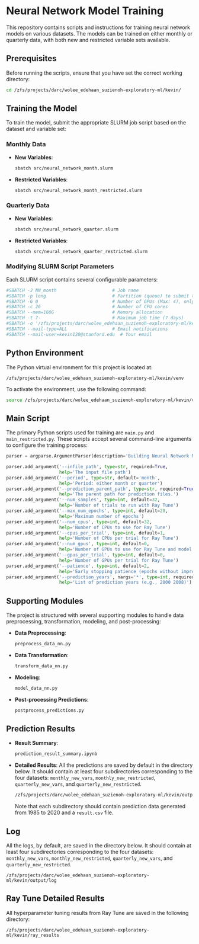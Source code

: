 # Neural Network Model Training

This repository contains scripts and instructions for training neural network models on various datasets. The models can be trained on either monthly or quarterly data, with both new and restricted variable sets available.

## Prerequisites

Before running the scripts, ensure that you have set the correct working directory:

```bash
cd /zfs/projects/darc/wolee_edehaan_suzienoh-exploratory-ml/kevin/
```

## Training the Model

To train the model, submit the appropriate SLURM job script based on the dataset and variable set:

### Monthly Data

- **New Variables**:
  ```bash
  sbatch src/neural_network_month.slurm
  ```

- **Restricted Variables**:
  ```bash
  sbatch src/neural_network_month_restricted.slurm
  ```

### Quarterly Data

- **New Variables**:
  ```bash
  sbatch src/neural_network_quarter.slurm
  ```

- **Restricted Variables**:
  ```bash
  sbatch src/neural_network_quarter_restricted.slurm
  ```

### Modifying SLURM Script Parameters

Each SLURM script contains several configurable parameters:

```bash
#SBATCH -J NN_month                     # Job name
#SBATCH -p long                         # Partition (queue) to submit to
#SBATCH -G 0                            # Number of GPUs (Max: 4), only use GPU in gpu partition
#SBATCH -c 26                           # Number of CPU cores
#SBATCH --mem=160G                      # Memory allocation
#SBATCH -t 7-                           # Maximum job time (7 days)
#SBATCH -o '/zfs/projects/darc/wolee_edehaan_suzienoh-exploratory-ml/kevin/output/log/monthly_new_vars_%j.out'  # Output log path
#SBATCH --mail-type=ALL                 # Email notifications
#SBATCH --mail-user=kevin128@stanford.edu  # Your email
```

## Python Environment

The Python virtual environment for this project is located at:

```
/zfs/projects/darc/wolee_edehaan_suzienoh-exploratory-ml/kevin/venv
```

To activate the environment, use the following command:

```bash
source /zfs/projects/darc/wolee_edehaan_suzienoh-exploratory-ml/kevin/venv/bin/activate
```

## Main Script

The primary Python scripts used for training are `main.py` and `main_restricted.py`. These scripts accept several command-line arguments to configure the training process:

```python
parser = argparse.ArgumentParser(description='Building Neural Network Model')

parser.add_argument('--infile_path', type=str, required=True,
                    help='The input file path')
parser.add_argument('--period', type=str, default='month',
                    help='Period: either month or quarter')
parser.add_argument('--prediction_parent_path', type=str, required=True,
                    help='The parent path for prediction files.')
parser.add_argument('--num_samples', type=int, default=32,
                    help='Number of trials to run with Ray Tune')
parser.add_argument('--max_num_epochs', type=int, default=20,
                    help='Maximum number of epochs')
parser.add_argument('--num_cpus', type=int, default=32,
                    help='Number of CPUs to use for Ray Tune')
parser.add_argument('--cpus_per_trial', type=int, default=1,
                    help='Number of CPUs per trial for Ray Tune')
parser.add_argument('--num_gpus', type=int, default=0,
                    help='Number of GPUs to use for Ray Tune and model training')
parser.add_argument('--gpus_per_trial', type=int, default=0,
                    help='Number of GPUs per trial for Ray Tune')
parser.add_argument('--patience', type=int, default=2,
                    help='Early stopping patience (epochs without improvement)')
parser.add_argument('--prediction_years', nargs='*', type=int, required=False, default=[],
                    help='List of prediction years (e.g., 2000 2008)')
```

## Supporting Modules

The project is structured with several supporting modules to handle data preprocessing, transformation, modeling, and post-processing:

- **Data Preprocessing**: 
  ```bash
  preprocess_data_nn.py
  ```
- **Data Transformation**:
  ```bash
  transform_data_nn.py
  ```
- **Modeling**:
  ```bash
  model_data_nn.py
  ```
- **Post-processing Predictions**:
  ```bash
  postprocess_predictions.py
  ```

## Prediction Results
- **Result Summary**:
  ```bash
  prediction_result_summary.ipynb
  ```
- **Detailed Results**:
  All the predictions are saved by default in the directory below. It should contain at least four subdirectories corresponding to the four datasets: `monthly_new_vars`, `monthly_new_restricted`, `quarterly_new_vars`, and `quarterly_new_restricted`.
  ```bash
  /zfs/projects/darc/wolee_edehaan_suzienoh-exploratory-ml/kevin/output/prediction
  ```
  Note that each subdirectory should contain prediction data generated from 1985 to 2020 and a `result.csv` file.

## Log

All the logs, by default, are saved in the directory below. It should contain at least four subdirectories corresponding to the four datasets: `monthly_new_vars`, `monthly_new_restricted`, `quarterly_new_vars`, and `quarterly_new_restricted`.

```
/zfs/projects/darc/wolee_edehaan_suzienoh-exploratory-ml/kevin/output/log
```

## Ray Tune Detailed Results

All hyperparameter tuning results from Ray Tune are saved in the following directory:

```
/zfs/projects/darc/wolee_edehaan_suzienoh-exploratory-ml/kevin/ray_results
```
